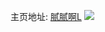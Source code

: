 主页地址: [腻腻啊L](https://weibo.com/u/5654257869) 
![](https://wx4.sinaimg.cn/mw2000/006aEGLzgy1fp6jt3q5brj30qo0zkq7f.jpg) 
